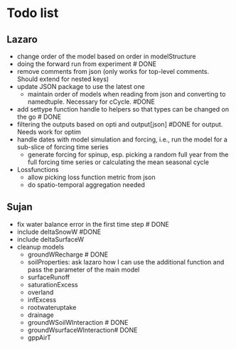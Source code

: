 # Todo list

## Lazaro

- change order of the model based on order in modelStructure
- doing the forward run from experiment # DONE
- remove comments from json (only works for top-level comments. Should extend for nested keys)
- update JSON package to use the latest one
  - maintain order of models when reading from json and converting to namedtuple. Necessary for cCycle. #DONE
- add settype function handle to helpers so that types can be changed on the go # DONE
- filtering the outputs based on opti and output[json] #DONE for output. Needs work for optim
- handle dates with model simulation and forcing, i.e., run the model for a sub-slice of forcing time series
  - generate forcing for spinup, esp. picking a random full year from the full forcing time series or calculating the mean seasonal cycle
- Lossfunctions
  - allow picking loss function metric from json
  - do spatio-temporal aggregation needed

## Sujan

- fix water balance error in the first time step # DONE
- include deltaSnowW #DONE
- include deltaSurfaceW
- cleanup models
  - groundWRecharge # DONE
  - soilProperties: ask lazaro how I can use the additional function and pass the parameter of the main model
  - surfaceRunoff
  - saturationExcess
  - overland
  - infExcess
  - rootwateruptake
  - drainage
  - groundWSoilWInteraction # DONE
  - groundWsurfaceWInteraction# DONE
  - gppAirT
